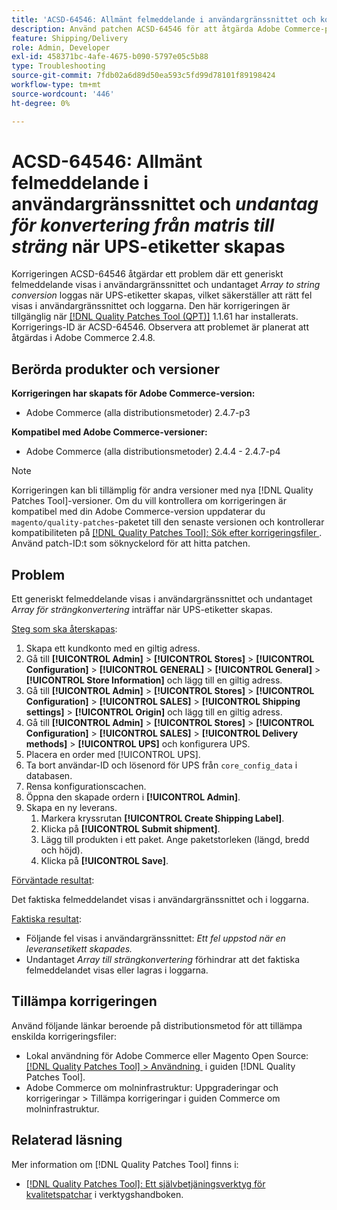 ```yaml
---
title: 'ACSD-64546: Allmänt felmeddelande i användargränssnittet och konverteringsundantag för matris till strängkonvertering när UPS-etiketter skapas'
description: Använd patchen ACSD-64546 för att åtgärda Adobe Commerce-problemet där ett generiskt felmeddelande visas i användargränssnittet och när undantag för strängkonvertering loggas när UPS-etiketter skapas. Korrigeringen ser till att rätt fel visas i användargränssnittet och loggarna.
feature: Shipping/Delivery
role: Admin, Developer
exl-id: 458371bc-4afe-4675-b090-5797e05c5b88
type: Troubleshooting
source-git-commit: 7fdb02a6d89d50ea593c5fd99d78101f89198424
workflow-type: tm+mt
source-wordcount: '446'
ht-degree: 0%

---
```


# ACSD-64546: Allmänt felmeddelande i användargränssnittet och *undantag för konvertering från matris till sträng* när UPS-etiketter skapas

Korrigeringen ACSD-64546 åtgärdar ett problem där ett generiskt felmeddelande visas i användargränssnittet och undantaget *Array to string conversion* loggas när UPS-etiketter skapas, vilket säkerställer att rätt fel visas i användargränssnittet och loggarna. Den här korrigeringen är tillgänglig när [[!DNL Quality Patches Tool (QPT)]](/help/tools/quality-patches-tool/quality-patches-tool-to-self-serve-quality-patches.md) 1.1.61 har installerats. Korrigerings-ID är ACSD-64546. Observera att problemet är planerat att åtgärdas i Adobe Commerce 2.4.8.

## Berörda produkter och versioner

**Korrigeringen har skapats för Adobe Commerce-version:**
* Adobe Commerce (alla distributionsmetoder) 2.4.7-p3

**Kompatibel med Adobe Commerce-versioner:**
* Adobe Commerce (alla distributionsmetoder) 2.4.4 - 2.4.7-p4

>[!NOTE]
>
>Korrigeringen kan bli tillämplig för andra versioner med nya [!DNL Quality Patches Tool]-versioner. Om du vill kontrollera om korrigeringen är kompatibel med din Adobe Commerce-version uppdaterar du `magento/quality-patches`-paketet till den senaste versionen och kontrollerar kompatibiliteten på [[!DNL Quality Patches Tool]: Sök efter korrigeringsfiler &#x200B;](https://experienceleague.adobe.com/tools/commerce-quality-patches/index.html?lang=sv-SE). Använd patch-ID:t som söknyckelord för att hitta patchen.

## Problem

Ett generiskt felmeddelande visas i användargränssnittet och undantaget *Array för strängkonvertering* inträffar när UPS-etiketter skapas.

<u>Steg som ska återskapas</u>:

1. Skapa ett kundkonto med en giltig adress.
1. Gå till **[!UICONTROL Admin]** > **[!UICONTROL Stores]** > **[!UICONTROL Configuration]** > **[!UICONTROL GENERAL]** > **[!UICONTROL General]** > **[!UICONTROL Store Information]** och lägg till en giltig adress.
1. Gå till **[!UICONTROL Admin]** > **[!UICONTROL Stores]** > **[!UICONTROL Configuration]** > **[!UICONTROL SALES]** > **[!UICONTROL Shipping settings]** > **[!UICONTROL Origin]** och lägg till en giltig adress.
1. Gå till **[!UICONTROL Admin]** > **[!UICONTROL Stores]** > **[!UICONTROL Configuration]** > **[!UICONTROL SALES]** > **[!UICONTROL Delivery methods]** > **[!UICONTROL UPS]** och konfigurera UPS.
1. Placera en order med [!UICONTROL UPS].
1. Ta bort användar-ID och lösenord för UPS från `core_config_data` i databasen.
1. Rensa konfigurationscachen.
1. Öppna den skapade ordern i **[!UICONTROL Admin]**.
1. Skapa en ny leverans.
   1. Markera kryssrutan **[!UICONTROL Create Shipping Label]**.
   1. Klicka på **[!UICONTROL Submit shipment]**.
   1. Lägg till produkten i ett paket. Ange paketstorleken (längd, bredd och höjd).
   1. Klicka på **[!UICONTROL Save]**.

<u>Förväntade resultat</u>:

Det faktiska felmeddelandet visas i användargränssnittet och i loggarna.

<u>Faktiska resultat</u>:

* Följande fel visas i användargränssnittet:
  *Ett fel uppstod när en leveransetikett skapades.*
* Undantaget *Array till strängkonvertering* förhindrar att det faktiska felmeddelandet visas eller lagras i loggarna.

## Tillämpa korrigeringen

Använd följande länkar beroende på distributionsmetod för att tillämpa enskilda korrigeringsfiler:
* Lokal användning för Adobe Commerce eller Magento Open Source: [[!DNL Quality Patches Tool] > Användning &#x200B;](/help/tools/quality-patches-tool/usage.md) i guiden [!DNL Quality Patches Tool].
* Adobe Commerce om molninfrastruktur: Uppgraderingar och korrigeringar > Tillämpa korrigeringar i guiden Commerce om molninfrastruktur.

## Relaterad läsning

Mer information om [!DNL Quality Patches Tool] finns i:
* [[!DNL Quality Patches Tool]: Ett självbetjäningsverktyg för kvalitetspatchar](/help/tools/quality-patches-tool/quality-patches-tool-to-self-serve-quality-patches.md) i verktygshandboken.
